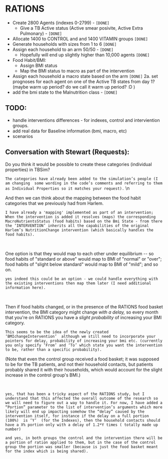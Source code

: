 # RATIONS 


* Create 2800 Agents (indexes 0-2799)  -  `[DONE]`
   * Give a TB Active status (Active smear posivite, Active Extra Pulmonary) - `[DONE]`
* Allocate 1400 to CONTROL and and 1400 VITAMIN groups     `[DONE]`
* Generate households with sizes from 1 to 6               `[DONE]`
* Assign each household to an arm 50/50 -                  `[DONE]`
   * Hopefully will end up slightly higher than 10,000 agents    `[DONE]`
* Food Habit/BMI:
  * Assign BMI status
  * Map the BMI status to macro as part of the intervention
* Assign each household a macro state based on the arm     `[DONE]`
  2a. set prognoses for each agent on one of the Active TB states from day 1? (maybe warm up period? do we call it warm up period? :D )
* add the bmi state to the Malnutrition class - `[DONE]`


## TODO:

* handle interventions differences - for indexes, control and interviention groups.
* add real data for Baseline information (bmi, macro, etc)
* scenarios

 <NEED TO ADD MORE TODOs HERE>


## Conversation with Stewart (Requests):

Do you think it would be possible to create these categories (individual properties) in TBSim?

`The categories have already been added to the simulation’s people (I am changing  some wording in the code’s comments and referring to them as Individual Properties so it matches your request).` \n  

And then we can think about the mapping between the food habit categories that we previously had from Harlem.

`I have already a 'mapping' implemented as part of an intervention;  When the intervention is added it resolves (maps) the corresponding MacroNutrientsStatus (food habits) based on the Bmi State - from there the ‘INTERVENTION’ inherits all the capabilities of the original Harlem’s NutritionChange intervention (which basically handles the food habits).`

 

One option is that they would map to each other under equilibrium -- so food habits of "standard or above" would map to BMI of "normal" or "over"; food habits of "slight below standard" would map to BMI of "mild"; and so on.

`yes indeed this could be an option - we could handle everything with the existing interventions then map them later (I need additional information here).`

 

Then if food habits changed, or in the presence of the RATIONS food basket intervention, the BMI category might change *with a delay,* so every month that you're on RATIONS you have a *slight probability* of increasing your BMI category.

`This seems to be the idea of the newly created ‘BMIchangeIntervention’  although we still need to incorporate your pointers for delay, probability of increasing your bmi etc. (currently you only specify ‘From’ and ‘To’ which state you want the intervention to be, rather than a specific probability).`

(Note that even the control group received a food basket; it was supposed to be for the TB patients, and not their household contacts, but patients probably shared it with their households, which would account for the slight increase in the control group's BMI.)

 

`yes, that has been a tricky aspect of the RATIONS study, but I understand that this affected the overall outcome of the research so we will need to figure out a way to handle it. For now, I have added a “Portion” parameter to the list of intervention’s arguments which more likely will end up impacting somehow the “delay” caused by the intervention itself, for instance if the delay on a full portion (100%)  is ‘Y’  (for the Indexes), then the household contacts should have a X% portion only with a delay of 1.2*Y times ( totally made up number)`


`and yes, in both groups the control and the intervention there will be a portion of ration applied to them, but in the case of the control group the portion was smaller (because is just the food basket meant for the index which is being shared).`
